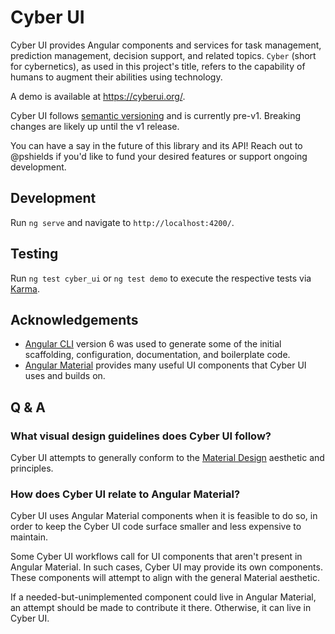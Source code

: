 # Cyber UI

Cyber UI provides Angular components and services for task management, prediction management, decision support, and related topics. `Cyber` (short for cybernetics), as used in this project's title, refers to the capability of humans to augment their abilities using technology.

A demo is available at https://cyberui.org/.

Cyber UI follows [semantic versioning](https://semver.org/) and is currently pre-v1. Breaking changes are likely up until the v1 release.

You can have a say in the future of this library and its API! Reach out to @pshields if you'd like to fund your desired features or support ongoing development.

## Development

Run `ng serve` and navigate to `http://localhost:4200/`.

## Testing

Run `ng test cyber_ui` or `ng test demo` to execute the respective tests via [Karma](https://karma-runner.github.io).

## Acknowledgements

* [Angular CLI](https://github.com/angular/angular-cli) version 6 was used to generate some of the initial scaffolding, configuration, documentation, and boilerplate code.
* [Angular Material](https://github.com/angular/material2) provides many useful UI components that Cyber UI uses and builds on.

## Q & A

### What visual design guidelines does Cyber UI follow?

Cyber UI attempts to generally conform to the [Material Design](https://material.io/) aesthetic and principles.

### How does Cyber UI relate to Angular Material?

Cyber UI uses Angular Material components when it is feasible to do so, in order to keep the Cyber UI code surface smaller and less expensive to maintain.

Some Cyber UI workflows call for UI components that aren't present in Angular Material. In such cases, Cyber UI may provide its own components. These components will attempt to align with the general Material aesthetic.

If a needed-but-unimplemented component could live in Angular Material, an attempt should be made to contribute it there. Otherwise, it can live in Cyber UI.
